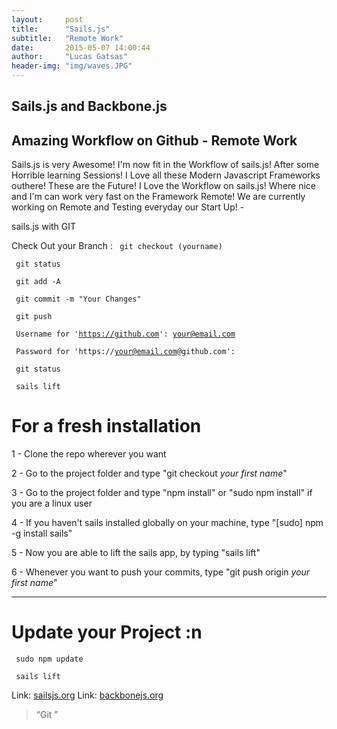 ```yaml
---
layout:     post
title:      "Sails.js"
subtitle:   "Remote Work"
date:       2015-05-07 14:00:44
author:     "Lucas Gatsas"
header-img: "img/waves.JPG"
---
```

<h2 class="section-heading"> Sails.js and Backbone.js</h2>
<h2 class="section-heading">Amazing Workflow on Github - Remote Work</h2>


Sails.js is very Awesome! I'm now fit in the Workflow of sails.js! After some Horrible learning Sessions! I Love all these Modern Javascript Frameworks outhere! These are the Future! I Love the Workflow on sails.js! Where nice and I'm can work very fast on the Framework Remote! We are currently working on Remote and Testing everyday our Start Up! - 


sails.js with GIT

Check Out your Branch :
<code> git checkout (yourname) </code>


<code> git status </code>

<code> git add -A  </code>

<code> git commit -m "Your Changes"  </code>

<code> git push  </code>

<code> Username for 'https://github.com': your@email.com</code>

<code> Password for 'https://your@email.com@github.com': </code>

<code> git status </code>

<code> sails lift </code>


For a fresh installation
========================

1 - Clone the repo wherever you want

2 - Go to the project folder and type "git checkout *your first name*"

3 - Go to the project folder and type "npm install" or "sudo npm install" if you are a linux user

4 - If you haven't sails installed globally on your machine, type "[sudo] npm -g install sails"

5 - Now you are able to lift the sails app, by typing "sails lift"

6 - Whenever you want to push your commits, type "git push origin *your first name*"

---


Update your Project :n
========================

<code> sudo npm update </code>

<code> sails lift </code>





Link: <a href="http://sailsjs.org/#!/">sailsjs.org</a>  Link:  <a href="http://backbonejs.org/">backbonejs.org</a>




<blockquote>
“Git ” 
</blockquote>

